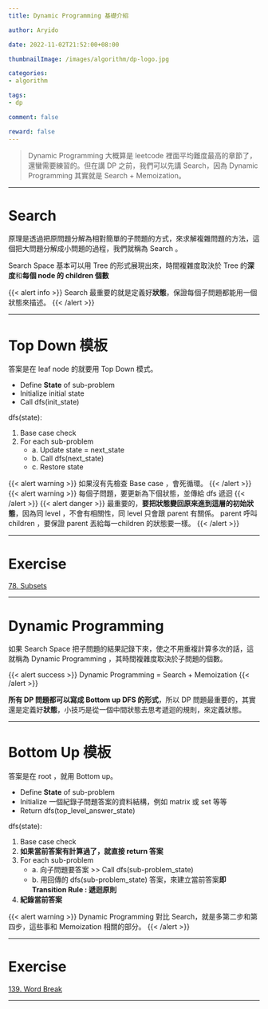 ```yaml
---
title: Dynamic Programming 基礎介紹

author: Aryido

date: 2022-11-02T21:52:00+08:00

thumbnailImage: /images/algorithm/dp-logo.jpg

categories:
- algorithm

tags:
- dp

comment: false

reward: false
---
```

<!--BODY-->
> Dynamic Programming 大概算是 leetcode 裡面平均難度最高的章節了，還蠻需要練習的。但在講 DP 之前，我們可以先講 Search，因為 Dynamic Programming 其實就是 Search + Memoization。

<!--more-->
---
# Search
原理是透過把原問題分解為相對簡單的子問題的方式，來求解複雜問題的方法，這個把大問題分解成小問題的過程，我們就稱為 Search 。

Search Space 基本可以用 Tree 的形式展現出來，時間複雜度取決於 Tree 的**深度**和**每個 node 的 children 個數**

{{< alert info >}}
Search 最重要的就是定義好**狀態**，保證每個子問題都能用一個狀態來描述。
{{< /alert >}}

---

# Top Down 模板
答案是在 leaf node 的就要用 Top Down 模式。
- Define **State** of sub-problem
- Initialize initial state
- Call dfs(init_state)

dfs(state):
1. Base case check
2. For each sub-problem
    - a. Update state = next_state
    - b. Call dfs(next_state)
    - c. Restore state

{{< alert warning >}}
如果沒有先檢查 Base case ，會死循環。
{{< /alert >}}
{{< alert warning >}}
每個子問題，要更新為下個狀態，並傳給 dfs 遞迴
{{< /alert >}}
{{< alert danger >}}
最重要的，**要把狀態變回原來進到這層的初始狀態**，因為同 level ，不會有相關性，同 level 只會跟 parent 有關係。 parent 呼叫 children ，要保證 parent 丟給每一children 的狀態要一樣。
{{< /alert >}}

---
# Exercise
[78. Subsets](https://leetcode.com/problems/subsets/)

---

# Dynamic Programming
如果 Search Space 把子問題的結果記錄下來，使之不用重複計算多次的話，這就稱為 Dynamic Programming ，其時間複雜度取決於子問題的個數。

{{< alert success >}}
Dynamic Programming = Search + Memoization
{{< /alert >}}

**所有 DP 問題都可以寫成 Bottom up DFS 的形式**，所以 DP 問題最重要的，其實還是定義好**狀態**，小技巧是從一個中間狀態去思考遞迴的規則，來定義狀態。

---
# Bottom Up 模板
答案是在 root ，就用 Bottom up。

- Define **State** of sub-problem
- Initialize 一個紀錄子問題答案的資料結構，例如 matrix 或 set 等等
- Return dfs(top_level_answer_state)

dfs(state):
1. Base case check
2. **如果當前答案有計算過了，就直接 return 答案**
3. For each sub-problem
    - a. 向子問題要答案 >> Call dfs(sub-problem_state)
    - b. 用回傳的 dfs(sub-problem_state) 答案，來建立當前答案**即 Transition Rule : 遞迴原則**
4. **紀錄當前答案**

{{< alert warning >}}
Dynamic Programming 對比 Search，就是多第二步和第四步，這些事和 Memoization 相關的部分。
{{< /alert >}}

---
# Exercise
[139. Word Break](https://leetcode.com/problems/word-break/)

---